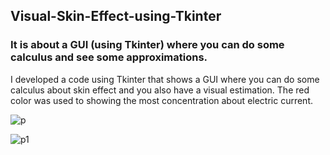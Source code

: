 ## Visual-Skin-Effect-using-Tkinter
### It is about a GUI (using Tkinter) where you can do some calculus and see some approximations.

I developed a code using Tkinter that shows a GUI where you can do some calculus about skin effect and you also have a visual estimation. The red color was used to showing the most concentration about electric current.

![p](https://user-images.githubusercontent.com/26671424/52915875-ef7f1d80-32b7-11e9-8293-aaa549ff7d84.png)

![p1](https://user-images.githubusercontent.com/26671424/52915884-045bb100-32b8-11e9-8174-59b2e46e40e6.png)
